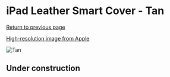 # iPad Leather Smart Cover - Tan

[Return to previous page](/ipad_2)

[High-resolution image from Apple](https://store.storeimages.cdn-apple.com/8756/as-images.apple.com/is/MD302?wid=4500&hei=4500&fmt=png)

<div style="width: 512px"><img src="/almost_uncompressed/MD302.webp" alt="Tan"></div>

## Under construction
